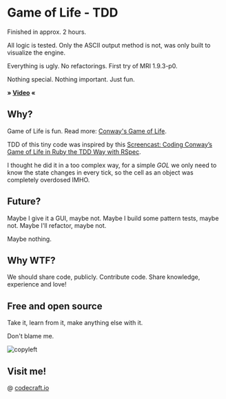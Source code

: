 # Game of Life - TDD

Finished in approx. 2 hours.

All logic is tested. Only the ASCII output method is not, was only built to visualize the engine.

Everything is ugly. No refactorings. First try of MRI 1.9.3-p0.

Nothing special. Nothing important. Just fun.

**» [Video](http://youtu.be/QRZ1QBhIS9Y?hd=1) «**

## Why?

Game of Life is fun. Read more: [Conway's Game of Life](http://en.wikipedia.org/wiki/Conway%27s_Game_of_Life).

TDD of this tiny code was inspired by this [Screencast: Coding Conway’s Game of Life in Ruby the TDD Way with RSpec](http://www.rubyinside.com/screencast-coding-conways-game-of-life-in-ruby-the-tdd-way-with-rspec-5564.html).

I thought he did it in a too complex way, for a simple *GOL* we only need to know the state changes in every tick, so the cell as an object was completely overdosed IMHO.

## Future?

Maybe I give it a GUI, maybe not. Maybe I build some pattern tests, maybe not. Maybe I'll refactor, maybe not.

Maybe nothing.

## Why WTF?

We should share code, publicly. Contribute code. Share knowledge, experience and love!

## Free and open source

Take it, learn from it, make anything else with it.

Don't blame me.

![copyleft](http://upload.wikimedia.org/wikipedia/commons/thumb/8/8b/Copyleft.svg/24px-Copyleft.svg.png)

## Visit me!

@ [codecraft.io](http://codecraft.io/)

